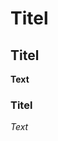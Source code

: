 <html>
  <head>
    <h1>Titel</h1>
  <body>
    <h2>Titel</h2>
    <b>Text</b>
    <h3>Titel</h3>
    <i>Text</i>
  </body>
</html>
